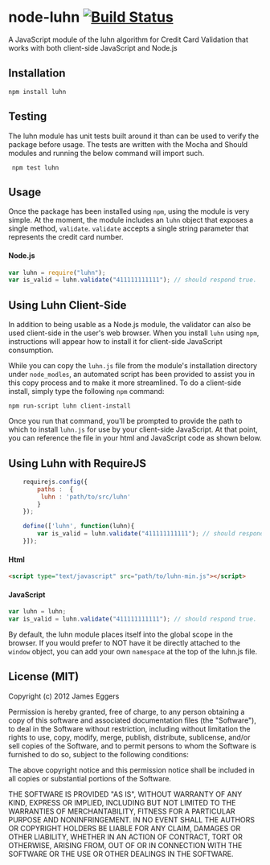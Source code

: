 node-luhn [![Build Status](https://secure.travis-ci.org/JamesEggers1/node-luhn.png)](http://travis-ci.org/JamesEggers1/node-luhn)
=============

A JavaScript module of the luhn algorithm for Credit Card Validation that works with both client-side JavaScript and Node.js

## Installation ##

    npm install luhn

## Testing ##

The luhn module has unit tests built around it than can be used to verify the package before usage.  The tests are written with the Mocha and Should modules and running the below command will import such.

     npm test luhn

## Usage ##

Once the package has been installed using `npm`, using the module is very simple.  At the moment, the module includes an `luhn` object that exposes a single method, `validate`.  `validate` accepts a single string parameter that represents the credit card number.

#### Node.js ####

```javascript
var luhn = require("luhn");
var is_valid = luhn.validate("411111111111"); // should respond true.
```

## Using Luhn Client-Side ##
In addition to being usable as a Node.js module, the validator can also be used client-side in the user's web browser.  When you install `luhn` using `npm`, instructions will appear how to install it for client-side JavaScript consumption.

While you can copy the `luhn.js` file from the module's installation directory under `node_modles`, an automated script has been provided to assist you in this copy process and to make it more streamlined.  To do a client-side install, simply type the following `npm` command:

    npm run-script luhn client-install

Once you run that command, you'll be prompted to provide the path to which to install `luhn.js` for use by your client-side JavaScript.  At that point, you can reference the file in your html and JavaScript code as shown below.

## Using Luhn with RequireJS ##

```javascript
	requirejs.config({
		paths :  {
		 luhn : 'path/to/src/luhn'
		}
	});

	define(['luhn', function(luhn){
		var is_valid = luhn.validate("411111111111"); // should respond true.
	}]);
```

#### Html ####

```html
<script type="text/javascript" src="path/to/luhn-min.js"></script>
```

#### JavaScript ####

```javascript
var luhn = luhn;
var is_valid = luhn.validate("411111111111"); // should respond true.
```

By default, the luhn module places itself into the global scope in the browser.  If you would prefer to NOT have it be directly attached to the `window` object, you can add your own `namespace` at the top of the luhn.js file.

## License (MIT) ##

Copyright (c) 2012 James Eggers

Permission is hereby granted, free of charge, to any person obtaining a copy of this software and associated documentation files (the "Software"), to deal in the Software without restriction, including without limitation the rights to use, copy, modify, merge, publish, distribute, sublicense, and/or sell copies of the Software, and to permit persons to whom the Software is furnished to do so, subject to the following conditions:

The above copyright notice and this permission notice shall be included in all copies or substantial portions of the Software.

THE SOFTWARE IS PROVIDED "AS IS", WITHOUT WARRANTY OF ANY KIND, EXPRESS OR IMPLIED, INCLUDING BUT NOT LIMITED TO THE WARRANTIES OF MERCHANTABILITY, FITNESS FOR A PARTICULAR PURPOSE AND NONINFRINGEMENT. IN NO EVENT SHALL THE AUTHORS OR COPYRIGHT HOLDERS BE LIABLE FOR ANY CLAIM, DAMAGES OR OTHER LIABILITY, WHETHER IN AN ACTION OF CONTRACT, TORT OR OTHERWISE, ARISING FROM, OUT OF OR IN CONNECTION WITH THE SOFTWARE OR THE USE OR OTHER DEALINGS IN THE SOFTWARE.